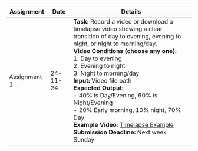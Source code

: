 | Assignment | Date | Details |
|------------|----------------|----------|
| Assignment 1 | 24-11-24    | **Task:** Record a video or download a timelapse video showing a clear transition of day to evening, evening to night, or night to morning/day.<br>**Video Conditions (choose any one):**<br>1. Day to evening<br>2. Evening to night<br>3. Night to morning/day<br>**Input:** Video file path<br>**Expected Output:**<br>- 40% is Day/Evening, 60% is Night/Evening<br>- 20% Early morning, 10% night, 70% Day<br>**Example Video:** [Timelapse Example](https://www.youtube.com/watch?v=jNEjw1fMk-8)<br>**Submission Deadline:** Next week Sunday |
